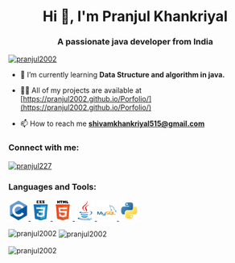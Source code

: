 <h1 align="center">Hi 👋, I'm Pranjul Khankriyal</h1>
<h3 align="center">A passionate java developer from India</h3>

<p align="left"> <a href="https://github.com/ryo-ma/github-profile-trophy"><img src="https://github-profile-trophy.vercel.app/?username=pranjul2002" alt="pranjul2002" /></a> </p>

- 🌱 I’m currently learning **Data Structure and algorithm in java.**

- 👨‍💻 All of my projects are available at [https://pranjul2002.github.io/Porfolio/](https://pranjul2002.github.io/Porfolio/)

- 📫 How to reach me **shivamkhankriyal515@gmail.com**

<h3 align="left">Connect with me:</h3>
<p align="left">
<a href="https://twitter.com/pranjul227" target="blank"><img align="center" src="https://raw.githubusercontent.com/rahuldkjain/github-profile-readme-generator/master/src/images/icons/Social/twitter.svg" alt="pranjul227" height="30" width="40" /></a>
</p>

<h3 align="left">Languages and Tools:</h3>
<p align="left"> <a href="https://www.cprogramming.com/" target="_blank" rel="noreferrer"> <img src="https://raw.githubusercontent.com/devicons/devicon/master/icons/c/c-original.svg" alt="c" width="40" height="40"/> </a> <a href="https://www.w3schools.com/css/" target="_blank" rel="noreferrer"> <img src="https://raw.githubusercontent.com/devicons/devicon/master/icons/css3/css3-original-wordmark.svg" alt="css3" width="40" height="40"/> </a> <a href="https://www.w3.org/html/" target="_blank" rel="noreferrer"> <img src="https://raw.githubusercontent.com/devicons/devicon/master/icons/html5/html5-original-wordmark.svg" alt="html5" width="40" height="40"/> </a> <a href="https://www.java.com" target="_blank" rel="noreferrer"> <img src="https://raw.githubusercontent.com/devicons/devicon/master/icons/java/java-original.svg" alt="java" width="40" height="40"/> </a> <a href="https://www.mysql.com/" target="_blank" rel="noreferrer"> <img src="https://raw.githubusercontent.com/devicons/devicon/master/icons/mysql/mysql-original-wordmark.svg" alt="mysql" width="40" height="40"/> </a> <a href="https://www.python.org" target="_blank" rel="noreferrer"> <img src="https://raw.githubusercontent.com/devicons/devicon/master/icons/python/python-original.svg" alt="python" width="40" height="40"/> </a> </p>

<p><img align="left" src="https://github-readme-stats.vercel.app/api/top-langs?username=pranjul2002&show_icons=true&locale=en&layout=compact" alt="pranjul2002" /></p>

<p>&nbsp;<img align="center" src="https://github-readme-stats.vercel.app/api?username=pranjul2002&show_icons=true&locale=en" alt="pranjul2002" /></p>

<p><img align="center" src="https://github-readme-streak-stats.herokuapp.com/?user=pranjul2002&" alt="pranjul2002" /></p>

